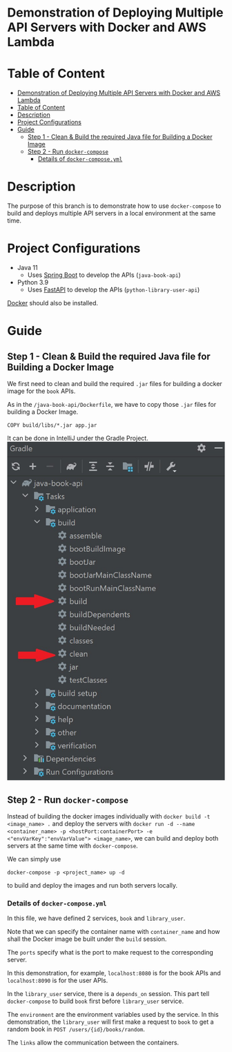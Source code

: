 # Demonstration of Deploying Multiple API Servers with Docker and AWS Lambda

# Table of Content

- [Demonstration of Deploying Multiple API Servers with Docker and AWS Lambda](#demonstration-of-deploying-multiple-api-servers-with-docker-and-aws-lambda)
- [Table of Content](#table-of-content)
- [Description](#description)
- [Project Configurations](#project-configurations)
- [Guide](#guide)
	- [Step 1 - Clean & Build the required Java file for Building a Docker Image](#step-1---clean--build-the-required-java-file-for-building-a-docker-image)
	- [Step 2 - Run `docker-compose`](#step-2---run-docker-compose)
		- [Details of `docker-compose.yml`](#details-of-docker-composeyml)

# Description

The purpose of this branch is to demonstrate how to use `docker-compose` to build and deploys multiple API servers in a local environment at the same time.

# Project Configurations

- Java 11
  - Uses [Spring Boot](https://spring.io/) to develop the APIs (`java-book-api`)
- Python 3.9
  - Uses [FastAPI](https://fastapi.tiangolo.com/) to develop the APIs (`python-library-user-api`)

[Docker](https://www.docker.com/) should also be installed.

# Guide

## Step 1 - Clean & Build the required Java file for Building a Docker Image

We first need to clean and build the required `.jar` files for building a docker image for the `book` APIs.

As in the `/java-book-api/Dockerfile`, we have to copy those `.jar` files for building a Docker Image.

	COPY build/libs/*.jar app.jar

It can be done in IntelliJ under the Gradle Project.
![Clean and build Gradle project](./doc/images/gradle-clean-and-build.jpg)

## Step 2 - Run `docker-compose`

Instead of building the docker images individually with `docker build -t <image_name> .` and 
deploy the servers with `docker run -d --name <container_name> -p <hostPort:containerPort> -e <"envVarKey":"envVarValue"> <image_name>`, we can build and deploy both servers at the same time with `docker-compose`.

We can simply use

	docker-compose -p <project_name> up -d

to build and deploy the images and run both servers locally.


### Details of `docker-compose.yml`

In this file, we have defined 2 services, `book` and `library_user`.

Note that we can specify the container name with `container_name` and how shall the Docker image be built under the `build` session.

The `ports` specify what is the port to make request to the corresponding server.

In this demonstration, for example, `localhost:8080` is for the book APIs and `localhost:8090` is for the user APIs.

In the `library_user` service, there is a `depends_on` session. This part tell `docker-compose` to build `book` first before `library_user` service.

The `environment` are the environment variables used by the service. In this demonstration, the `library_user` will first make a request to `book` to get a random book in `POST /users/{id}/books/random`.

The `links` allow the communication between the containers.
